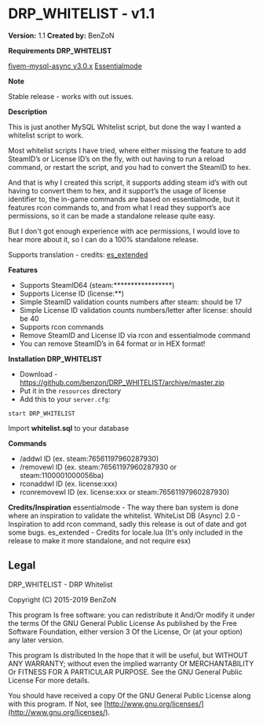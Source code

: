 # DRP_WHITELIST - v1.1
**Version:** 1.1
**Created by:** BenZoN

**Requirements DRP_WHITELIST**

[fivem-mysql-async v3.0.x](https://github.com/brouznouf/fivem-mysql-async)
[Essentialmode](https://essentialmode.com/)

**Note**

Stable release - works with out issues.

**Description**

This is just another MySQL Whitelist script, but done the way I wanted a whitelist script to work.

Most whitelist scripts I have tried, where either missing the feature to add SteamID’s or License ID’s on the fly, with out having to run a reload command, or restart the script, and you had to convert the SteamID to hex.

And that is why I created this script, it supports adding steam id’s with out having to convert them to hex, and it support’s the usage of license identifier to, the in-game commands are based on essentialmode, but it features rcon commands to, and from what I read they support’s ace permissions, so it can be made a standalone release quite easy.

But I don't got enough experience with ace permissions, I would love to hear more about it, so I can do a 100% standalone release. 

Supports translation - credits: [es_extended](https://github.com/ESX-Org/es_extended)

**Features**
- Supports SteamID64 (steam:*****************)
- Supports License ID (license:**)
- Simple SteamID validation counts numbers after steam: should be 17
- Simple License ID validation counts numbers/letter after license: should be 40
- Supports rcon commands
- Remove SteamID and License ID via rcon and essentialmode command
- You can remove SteamID’s in 64 format or in HEX format!

**Installation DRP_WHITELIST**
- Download - https://github.com/benzon/DRP_WHITELIST/archive/master.zip
- Put it in the `resources` directory
- Add this to your  `server.cfg`:
```
start DRP_WHITELIST
```

Import **whitelist.sql** to your database

**Commands**
- /addwl ID (ex. steam:76561197960287930)
- /removewl ID (ex. steam:76561197960287930 or steam:1100001000056ba)
- rconaddwl ID (ex. license:xxx)
- rconremovewl ID (ex. license:xxx or steam:76561197960287930)

**Credits/Inspiration**
essentialmode - The way there ban system is done where an inspiration to validate the whitelist.
WhiteList DB (Async) 2.0 - Inspiration to add rcon command, sadly this release is out of date and got some bugs.
es_extended - Credits for locale.lua (It's only included in the release to make it more standalone, and not require esx)

## Legal
DRP_WHITELIST - DRP Whitelist

Copyright (C) 2015-2019 BenZoN

This program Is free software: you can redistribute it And/Or modify it under the terms Of the GNU General Public License As published by the Free Software Foundation, either version 3 Of the License, Or (at your option) any later version.

This program Is distributed In the hope that it will be useful, but WITHOUT ANY WARRANTY; without even the implied warranty Of MERCHANTABILITY Or FITNESS FOR A PARTICULAR PURPOSE. See the GNU General Public License For more details.

You should have received a copy Of the GNU General Public License along with this program. If Not, see  [http://www.gnu.org/licenses/](http://www.gnu.org/licenses/).